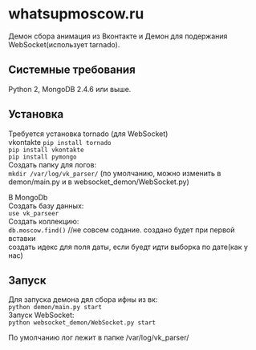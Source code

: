 whatsupmoscow.ru
================
Демон сбора анимация из Вконтакте и Демон для подержания WebSocket(использует tarnado).

Системные требования
-------------------
Python 2, MongoDB 2.4.6 или выше.

Установка
------------
Требуется установка tornado (для WebSocket)<br>
vkontakte
`pip install tornado`<br>
`pip install vkontakte`<br>
`pip install pymongo`<br>
Создать папку для логов:<br>
`mkdir /var/log/vk_parser/` (по умолчанию, можно изменить в demon/main.py и в websocket_demon/WebSocket.py)<br>

В MongoDb<br>
Создать  базу данных:<br>
`use vk_parseer`<br>
Создать коллекцию:<br>
`db.moscow.find()` //не совсем содание. создано будет при первой вставки<br>
создать идекс для поля даты, если буедт идти выборка по дате(как у нас)<br>

Запуск
-----
Для запуска демона дял сбора ифны из вк:<br>
`python demon/main.py start`<br>
Запуск WebSocket:<br>
`python websocket_demon/WebSocket.py start`<br>

По умолчанию лог лежит в папке /var/log/vk_parser/


